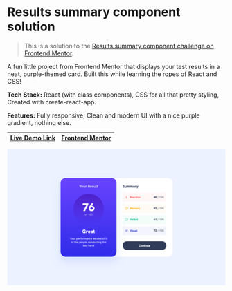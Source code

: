 # Results summary component solution

> This is a solution to the [Results summary component challenge on Frontend Mentor](https://www.frontendmentor.io/challenges/results-summary-component-CE_K6s0maV).

A fun little project from Frontend Mentor that displays your test results in a neat, purple-themed card. Built this while learning the ropes of React and CSS!

**Tech Stack:** React (with class components), CSS for all that pretty styling, Created with create-react-app.

**Features:** Fully responsive, Clean and modern UI with a nice purple gradient, nothing else.

| [Live Demo Link](https://github.com/ionStici/results-summary-component) | [Frontend Mentor](https://www.frontendmentor.io/solutions/results-summary-component-so2M-pHih4) |
| ----------------------------------------------------------------------- | ----------------------------------------------------------------------------------------------- |

![](./preview.png)

<!-- ### Primary

- Light red: hsl(0, 100%, 67%)
- Orangey yellow: hsl(39, 100%, 56%)
- Green teal: hsl(166, 100%, 37%)
- Cobalt blue: hsl(234, 85%, 45%)

## Gradients

- Light slate blue (background): hsl(252, 100%, 67%)
- Light royal blue (background): hsl(241, 81%, 54%)

- Violet blue (circle): hsla(256, 72%, 46%, 1)
- Persian blue (circle): hsla(241, 72%, 46%, 0)

### Neutral

- White: hsl(0, 0%, 100%)
- Pale blue: hsl(221, 100%, 96%)
- Light lavender: hsl(241, 100%, 89%)
- Dark gray blue: hsl(224, 30%, 27%)

### Notes

Use transparency to get the colour variations necessary to match the design. Hint: look into using `hsla()`.

### Body Copy

- Font size (paragraphs): 18px

### Font

- Family: [Hanken Grotesk](https://fonts.google.com/specimen/Hanken+Grotesk)
- Weights: 500, 700, 800 -->
